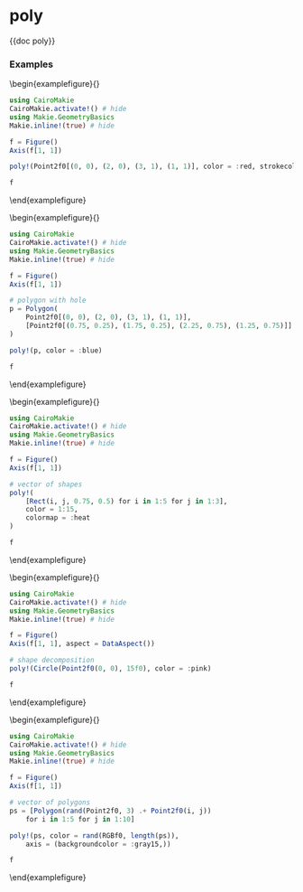 # poly

{{doc poly}}

### Examples

\begin{examplefigure}{}
```julia
using CairoMakie
CairoMakie.activate!() # hide
using Makie.GeometryBasics
Makie.inline!(true) # hide

f = Figure()
Axis(f[1, 1])

poly!(Point2f0[(0, 0), (2, 0), (3, 1), (1, 1)], color = :red, strokecolor = :black, strokewidth = 1)

f
```
\end{examplefigure}

\begin{examplefigure}{}
```julia
using CairoMakie
CairoMakie.activate!() # hide
using Makie.GeometryBasics
Makie.inline!(true) # hide

f = Figure()
Axis(f[1, 1])

# polygon with hole
p = Polygon(
    Point2f0[(0, 0), (2, 0), (3, 1), (1, 1)],
    [Point2f0[(0.75, 0.25), (1.75, 0.25), (2.25, 0.75), (1.25, 0.75)]]
)

poly!(p, color = :blue)

f
```
\end{examplefigure}

\begin{examplefigure}{}
```julia
using CairoMakie
CairoMakie.activate!() # hide
using Makie.GeometryBasics
Makie.inline!(true) # hide

f = Figure()
Axis(f[1, 1])

# vector of shapes
poly!(
    [Rect(i, j, 0.75, 0.5) for i in 1:5 for j in 1:3],
    color = 1:15,
    colormap = :heat
)

f
```
\end{examplefigure}

\begin{examplefigure}{}
```julia
using CairoMakie
CairoMakie.activate!() # hide
using Makie.GeometryBasics
Makie.inline!(true) # hide

f = Figure()
Axis(f[1, 1], aspect = DataAspect())

# shape decomposition
poly!(Circle(Point2f0(0, 0), 15f0), color = :pink)

f
```
\end{examplefigure}

\begin{examplefigure}{}
```julia
using CairoMakie
CairoMakie.activate!() # hide
using Makie.GeometryBasics
Makie.inline!(true) # hide

f = Figure()
Axis(f[1, 1])

# vector of polygons
ps = [Polygon(rand(Point2f0, 3) .+ Point2f0(i, j))
    for i in 1:5 for j in 1:10]

poly!(ps, color = rand(RGBf0, length(ps)),
    axis = (backgroundcolor = :gray15,))

f
```
\end{examplefigure}
